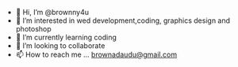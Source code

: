 - 👋 Hi, I’m @brownny4u
- 👀 I’m interested in wed development,coding, graphics design and photoshop
- 🌱 I’m currently learning coding
- 💞️ I’m looking to collaborate
- 📫 How to reach me ... brownadaudu@gmail.com

<!---
brownny4u/brownny4u is a ✨ special ✨ repository because its `README.md` (this file) appears on your GitHub profile.
You can click the Preview link to take a look at your changes.
--->
